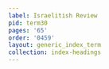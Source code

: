 ```yaml
---
label: Israelitish Review
pid: term30
pages: '65'
order: '0459'
layout: generic_index_term
collection: index-headings
---
```

